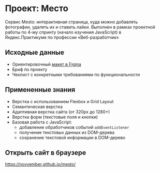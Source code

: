 # Проект: Место
Сервис Mesto: интерактивная страница, куда можно добавлять фотографии, удалять их и ставить лайки.
Выполнен в рамках проектной работы по 4-му спринту (начало изучения JavaScript) в Яндекс.Практикуме по профессии «Веб-разработчик»

## Исходные данные
* Ориентировочный [макет в Figma](https://www.figma.com/file/2cn9N9jSkmxD84oJik7xL7/JavaScript.-Sprint-4?node-id=0%3A1)
* Бриф по проекту
* Чеклист с конкретными требованиями по функциональности

## Примененные знания
* Верстка с использованием Flexbox и Grid Layout
* Семантическая верстка
* Адаптивная верстка сайта (от 320px до 1280+)
* Верстка форм (текстовые поля и кнопки)
* Базовая работа с JavaScript:
  - добавление обработчиков событий `addEventListener`
  - получение текстовых данных из DOM-дерева
  - сохранение текстовой информации в DOM-дерево

## Открыть сайт в браузере
https://novvember.github.io/mesto/
